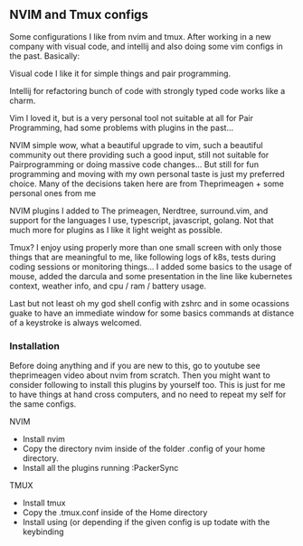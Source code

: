 ## NVIM and Tmux configs

Some configurations I like from nvim and tmux. After working in a new company with visual code, and intellij and also doing some vim configs in the past. Basically:

Visual code I like it for simple things and pair programming.

Intellij for refactoring bunch of code with strongly typed code works like a charm.

Vim I loved it, but is a very personal tool not suitable at all for Pair Programming, had some problems with plugins in the past...

NVIM simple wow, what a beautiful upgrade to vim, such a beautiful community out there providing such a good input, still not suitable for Pairprogramming or doing massive code changes...
But still for fun programming and moving with my own personal taste is just my preferred choice. Many of the decisions taken here are from Theprimeagen + some personal ones from me

NVIM plugins I added to The primeagen, Nerdtree, surround.vim, and support for the languages I use, typescript, javascript, golang.
Not that much more for plugins as I like it light weight as possible.

Tmux? I enjoy using properly more than one small screen with only those things that are meaningful to me, like following logs of k8s, tests during coding sessions or monitoring things...
I added some basics to the usage of mouse, added the darcula and some presentation in the line like kubernetes context, weather info, and cpu / ram / battery usage.

Last but not least oh my god shell config with zshrc and in some ocassions guake to have an immediate window for some basics commands at distance of a keystroke is always welcomed.

### Installation

Before doing anything and if you are new to this, go to youtube see theprimeagen video about nvim from scratch. Then you might want to consider following to install this plugins by yourself too.
This is just for me to have things at hand cross computers, and no need to repeat my self for the same configs.

NVIM
- Install nvim
- Copy the directory nvim inside of the folder .config of your home directory.
- Install all the plugins running :PackerSync

TMUX
- Install tmux
- Copy the .tmux.conf inside of the Home directory
- Install using <C-s-I> (or <C-b-I> depending if the given config is up todate with the keybinding


